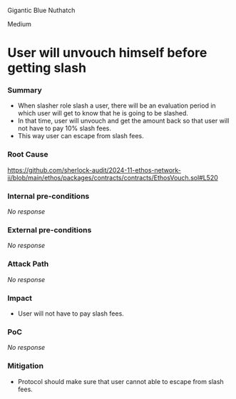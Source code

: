 Gigantic Blue Nuthatch

Medium

# User will unvouch himself before getting slash

### Summary

- When slasher role slash a user, there will be an evaluation period in which user will get to know that he is going to be slashed.
- In that time, user will unvouch and get the amount back so that user will not have to pay 10% slash fees.
- This way user can escape from slash fees.

### Root Cause

https://github.com/sherlock-audit/2024-11-ethos-network-ii/blob/main/ethos/packages/contracts/contracts/EthosVouch.sol#L520

### Internal pre-conditions

_No response_

### External pre-conditions

_No response_

### Attack Path

_No response_

### Impact

- User will not have to pay slash fees.

### PoC

_No response_

### Mitigation

- Protocol should make sure that user cannot able to escape from slash fees.